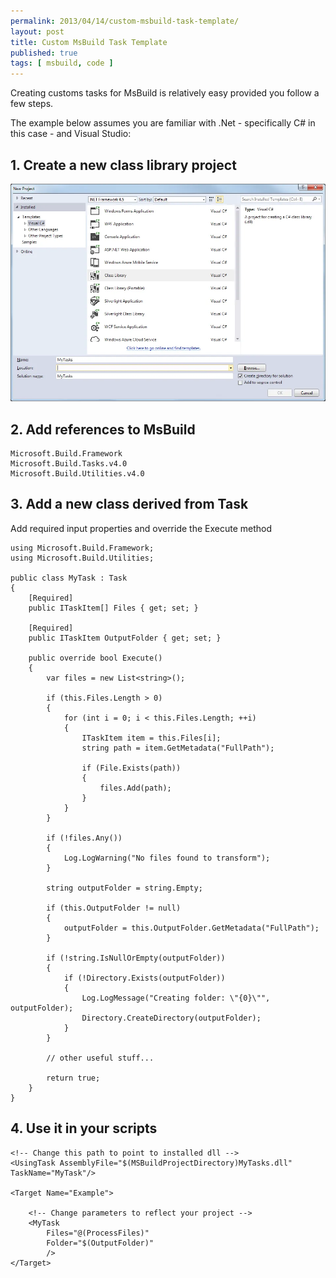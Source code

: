 ```yaml
---
permalink: 2013/04/14/custom-msbuild-task-template/
layout: post
title: Custom MsBuild Task Template
published: true
tags: [ msbuild, code ]
---
```

Creating customs tasks for MsBuild is relatively easy provided you follow a few steps. 

The example below assumes you are familiar with .Net - specifically C# in this case - and 
Visual Studio:

## 1. Create a new class library project

![New Project](/img/posts/custom-msbuild-task-template/vs-new-project.webp)

## 2. Add references to MsBuild
	
	Microsoft.Build.Framework
    Microsoft.Build.Tasks.v4.0
    Microsoft.Build.Utilities.v4.0 

## 3. Add a new class derived from Task
	
Add required input properties and override the Execute method
	
	using Microsoft.Build.Framework;
	using Microsoft.Build.Utilities;
	
	public class MyTask : Task
	{
        [Required]
        public ITaskItem[] Files { get; set; }

        [Required]
        public ITaskItem OutputFolder { get; set; }

        public override bool Execute()
        {
            var files = new List<string>();

            if (this.Files.Length > 0)
            {
                for (int i = 0; i < this.Files.Length; ++i)
                {
                    ITaskItem item = this.Files[i];
                    string path = item.GetMetadata("FullPath");

                    if (File.Exists(path))
                    {
                        files.Add(path);
                    }
                }
            }

            if (!files.Any())
            {
                Log.LogWarning("No files found to transform");
            }

            string outputFolder = string.Empty;

            if (this.OutputFolder != null)
            {
                outputFolder = this.OutputFolder.GetMetadata("FullPath");
            }

            if (!string.IsNullOrEmpty(outputFolder))
            {
                if (!Directory.Exists(outputFolder))
                {
                    Log.LogMessage("Creating folder: \"{0}\"", outputFolder);
                    Directory.CreateDirectory(outputFolder);
                }
            }

			// other useful stuff...

            return true;
        }
	}

## 4. Use it in your scripts	

	<!-- Change this path to point to installed dll -->	
	<UsingTask AssemblyFile="$(MSBuildProjectDirectory)MyTasks.dll" TaskName="MyTask"/>

	<Target Name="Example">

		<!-- Change parameters to reflect your project -->	
		<MyTask 
			Files="@(ProcessFiles)" 
			Folder="$(OutputFolder)" 
			/>
	</Target>

	